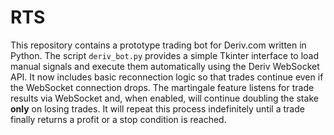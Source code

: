 # RTS

This repository contains a prototype trading bot for Deriv.com written in Python.
The script `deriv_bot.py` provides a simple Tkinter interface to load manual
signals and execute them automatically using the Deriv WebSocket API. It now
includes basic reconnection logic so that trades continue even if the
WebSocket connection drops.
The martingale feature listens for trade results via WebSocket and, when
enabled, will continue doubling the stake **only** on losing trades. It will
repeat this process indefinitely until a trade finally returns a profit or a
stop condition is reached.